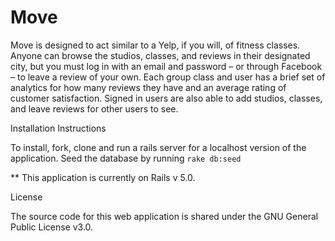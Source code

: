 # Move

Move is designed to act similar to a Yelp, if you will, of fitness classes. Anyone can browse the studios, classes, and reviews in their designated city, but you must log in with an email and password – or through Facebook – to leave a review of your own. Each group class and user has a brief set of analytics for how many reviews they have and an average rating of customer satisfaction. Signed in users are also able to add studios, classes, and leave reviews for other users to see.

Installation Instructions

To install, fork, clone and run a rails server for a localhost version of the application. Seed the database by running `rake db:seed`

** This application is currently on Rails v 5.0.

License

The source code for this web application is shared under the GNU General Public License v3.0.
